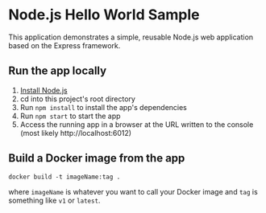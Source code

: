 # Node.js Hello World Sample

This application demonstrates a simple, reusable Node.js web application based on the Express framework.

## Run the app locally

1. [Install Node.js][]
1. cd into this project's root directory
1. Run `npm install` to install the app's dependencies
1. Run `npm start` to start the app
1. Access the running app in a browser at the URL written to the console (most likely http://localhost:6012)

## Build a Docker image from the app

```
docker build -t imageName:tag .
```

where `imageName` is whatever you want to call your Docker image and `tag` is something like `v1` or `latest`.

[Install Node.js]: https://nodejs.org/en/download/
